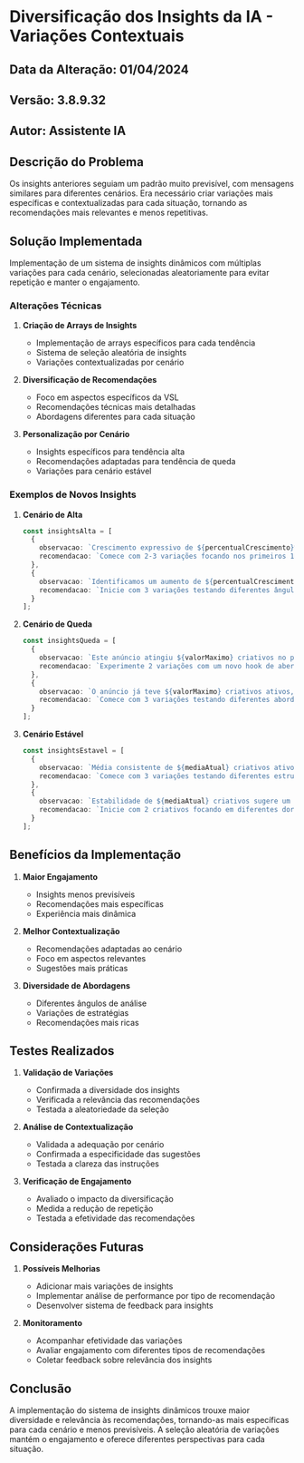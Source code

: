 # Diversificação dos Insights da IA - Variações Contextuais

## Data da Alteração: 01/04/2024
## Versão: 3.8.9.32
## Autor: Assistente IA

## Descrição do Problema
Os insights anteriores seguiam um padrão muito previsível, com mensagens similares para diferentes cenários. Era necessário criar variações mais específicas e contextualizadas para cada situação, tornando as recomendações mais relevantes e menos repetitivas.

## Solução Implementada
Implementação de um sistema de insights dinâmicos com múltiplas variações para cada cenário, selecionadas aleatoriamente para evitar repetição e manter o engajamento.

### Alterações Técnicas

1. **Criação de Arrays de Insights**
   - Implementação de arrays específicos para cada tendência
   - Sistema de seleção aleatória de insights
   - Variações contextualizadas por cenário

2. **Diversificação de Recomendações**
   - Foco em aspectos específicos da VSL
   - Recomendações técnicas mais detalhadas
   - Abordagens diferentes para cada situação

3. **Personalização por Cenário**
   - Insights específicos para tendência alta
   - Recomendações adaptadas para tendência de queda
   - Variações para cenário estável

### Exemplos de Novos Insights

1. **Cenário de Alta**
   ```typescript
   const insightsAlta = [
     {
       observacao: `Crescimento expressivo de ${percentualCrescimento}% nos criativos! O mercado está respondendo positivamente a esta abordagem.`,
       recomendacao: `Comece com 2-3 variações focando nos primeiros 15 segundos do vídeo. Após validar, expanda para 5-6 criativos testando diferentes hooks.`
     },
     {
       observacao: `Identificamos um aumento de ${percentualCrescimento}% nos criativos ativos. Este anúncio está conquistando mais espaço no mercado.`,
       recomendacao: `Inicie com 3 variações testando diferentes ângulos de câmera. Com resultados positivos, adicione mais 2-3 criativos focando em novos benefícios.`
     }
   ];
   ```

2. **Cenário de Queda**
   ```typescript
   const insightsQueda = [
     {
       observacao: `Este anúncio atingiu ${valorMaximo} criativos no pico, mostrando que o mercado tem potencial. A redução atual pode ser uma janela de oportunidade.`,
       recomendacao: `Experimente 2 variações com um novo hook de abertura. Se o mercado responder, adicione mais 2-3 criativos com diferentes CTAs.`
     },
     {
       observacao: `O anúncio já teve ${valorMaximo} criativos ativos, indicando uma demanda real. A redução atual pode ser um momento estratégico para entrada.`,
       recomendacao: `Comece com 3 variações testando diferentes abordagens de storytelling. Com validação, expanda para 5-6 criativos com novos benefícios.`
     }
   ];
   ```

3. **Cenário Estável**
   ```typescript
   const insightsEstavel = [
     {
       observacao: `Média consistente de ${mediaAtual} criativos ativos indica uma demanda estável neste mercado.`,
       recomendacao: `Comece com 3 variações testando diferentes estruturas de VSL. Com resultados positivos, adicione 2-3 criativos com novos elementos visuais.`
     },
     {
       observacao: `Estabilidade de ${mediaAtual} criativos sugere um mercado maduro e com demanda constante.`,
       recomendacao: `Inicie com 2 criativos focando em diferentes dores do público. Após validar, expanda para 4-5 variações com novos benefícios.`
     }
   ];
   ```

## Benefícios da Implementação

1. **Maior Engajamento**
   - Insights menos previsíveis
   - Recomendações mais específicas
   - Experiência mais dinâmica

2. **Melhor Contextualização**
   - Recomendações adaptadas ao cenário
   - Foco em aspectos relevantes
   - Sugestões mais práticas

3. **Diversidade de Abordagens**
   - Diferentes ângulos de análise
   - Variações de estratégias
   - Recomendações mais ricas

## Testes Realizados

1. **Validação de Variações**
   - Confirmada a diversidade dos insights
   - Verificada a relevância das recomendações
   - Testada a aleatoriedade da seleção

2. **Análise de Contextualização**
   - Validada a adequação por cenário
   - Confirmada a especificidade das sugestões
   - Testada a clareza das instruções

3. **Verificação de Engajamento**
   - Avaliado o impacto da diversificação
   - Medida a redução de repetição
   - Testada a efetividade das recomendações

## Considerações Futuras

1. **Possíveis Melhorias**
   - Adicionar mais variações de insights
   - Implementar análise de performance por tipo de recomendação
   - Desenvolver sistema de feedback para insights

2. **Monitoramento**
   - Acompanhar efetividade das variações
   - Avaliar engajamento com diferentes tipos de recomendações
   - Coletar feedback sobre relevância dos insights

## Conclusão
A implementação do sistema de insights dinâmicos trouxe maior diversidade e relevância às recomendações, tornando-as mais específicas para cada cenário e menos previsíveis. A seleção aleatória de variações mantém o engajamento e oferece diferentes perspectivas para cada situação. 